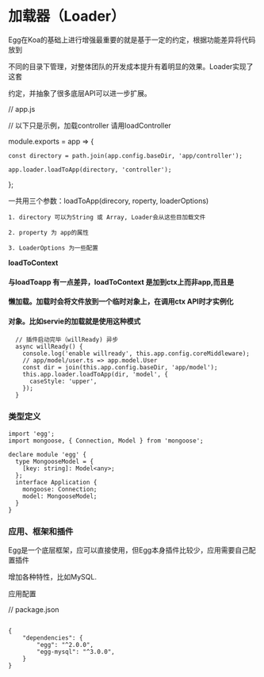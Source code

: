 # 加载器（Loader）

Egg在Koa的基础上进行增强最重要的就是基于一定的约定，根据功能差异将代码放到

不同的目录下管理，对整体团队的开发成本提升有着明显的效果。Loader实现了这套

约定，并抽象了很多底层API可以进一步扩展。

// app.js

//  以下只是示例，加载controller 请用loadController

module.exports = app => {

    const directory = path.join(app.config.baseDir, 'app/controller');

    app.loader.loadToApp(directory, 'controller');

};

一共用三个参数：loadToApp(direcory, roperty, loaderOptions)

    1. directory 可以为String 或 Array, Loader会从这些目加载文件

    2. property 为 app的属性

    3. LoaderOptions 为一些配置

**loadToContext**

#### 与loadToapp 有一点差异，loadToContext 是加到ctx上而非app,而且是

#### 懒加载。加载时会将文件放到一个临时对象上，在调用ctx API时才实例化

#### 对象。比如servie的加载就是使用这种模式

```
  // 插件启动完毕（willReady) 异步
  async willReady() {
    console.log('enable willready', this.app.config.coreMiddleware);
    // app/model/user.ts => app.model.User
    const dir = join(this.app.config.baseDir, 'app/model');
    this.app.loader.loadToApp(dir, 'model', {
      caseStyle: 'upper',
    });
  }
```

### 类型定义

```
import 'egg';
import mongoose, { Connection, Model } from 'mongoose';

declare module 'egg' {
  type MongooseModel = {
    [key: string]: Model<any>;
  };
  interface Application {
    mongoose: Connection;
    model: MongooseModel;
  }
}
```

### 应用、框架和插件

Egg是一个底层框架，应可以直接使用，但Egg本身插件比较少，应用需要自己配置插件

增加各种特性，比如MySQL.

应用配置

// package.json

```

{
	"dependencies": {
		"egg": "^2.0.0",
		"egg-mysql": "^3.0.0",
	}
}
```
